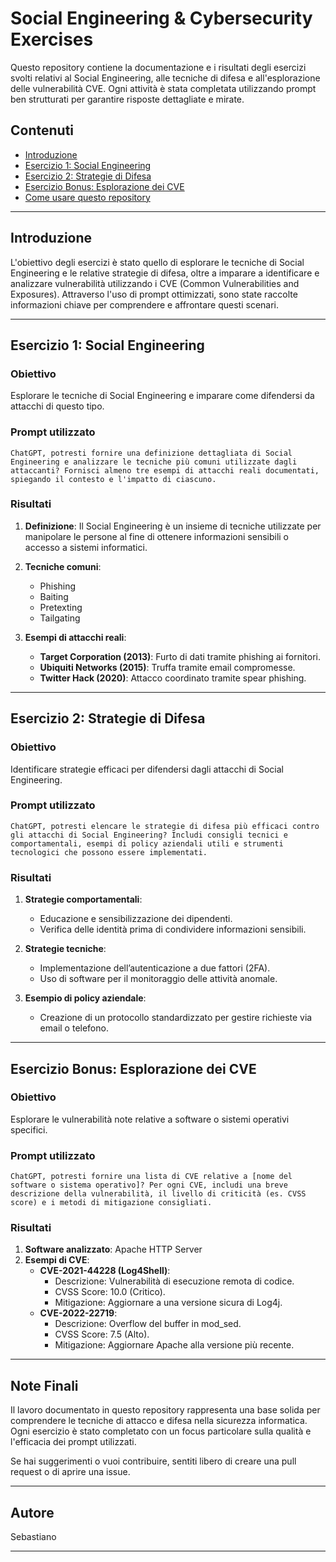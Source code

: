 
# Social Engineering & Cybersecurity Exercises

Questo repository contiene la documentazione e i risultati degli esercizi svolti relativi al Social Engineering, alle tecniche di difesa e all'esplorazione delle vulnerabilità CVE. Ogni attività è stata completata utilizzando prompt ben strutturati per garantire risposte dettagliate e mirate.

## Contenuti

- [Introduzione](#introduzione)
- [Esercizio 1: Social Engineering](#esercizio-1-social-engineering)
- [Esercizio 2: Strategie di Difesa](#esercizio-2-strategie-di-difesa)
- [Esercizio Bonus: Esplorazione dei CVE](#esercizio-bonus-esplorazione-dei-cve)
- [Come usare questo repository](#come-usare-questo-repository)

---

## Introduzione

L'obiettivo degli esercizi è stato quello di esplorare le tecniche di Social Engineering e le relative strategie di difesa, oltre a imparare a identificare e analizzare vulnerabilità utilizzando i CVE (Common Vulnerabilities and Exposures). Attraverso l'uso di prompt ottimizzati, sono state raccolte informazioni chiave per comprendere e affrontare questi scenari.

---

## Esercizio 1: Social Engineering

### Obiettivo
Esplorare le tecniche di Social Engineering e imparare come difendersi da attacchi di questo tipo.

### Prompt utilizzato
```text
ChatGPT, potresti fornire una definizione dettagliata di Social Engineering e analizzare le tecniche più comuni utilizzate dagli attaccanti? Fornisci almeno tre esempi di attacchi reali documentati, spiegando il contesto e l'impatto di ciascuno.
```

### Risultati
1. **Definizione**:
   Il Social Engineering è un insieme di tecniche utilizzate per manipolare le persone al fine di ottenere informazioni sensibili o accesso a sistemi informatici.

2. **Tecniche comuni**:
   - Phishing
   - Baiting
   - Pretexting
   - Tailgating

3. **Esempi di attacchi reali**:
   - **Target Corporation (2013)**: Furto di dati tramite phishing ai fornitori.
   - **Ubiquiti Networks (2015)**: Truffa tramite email compromesse.
   - **Twitter Hack (2020)**: Attacco coordinato tramite spear phishing.

---

## Esercizio 2: Strategie di Difesa

### Obiettivo
Identificare strategie efficaci per difendersi dagli attacchi di Social Engineering.

### Prompt utilizzato
```text
ChatGPT, potresti elencare le strategie di difesa più efficaci contro gli attacchi di Social Engineering? Includi consigli tecnici e comportamentali, esempi di policy aziendali utili e strumenti tecnologici che possono essere implementati.
```

### Risultati
1. **Strategie comportamentali**:
   - Educazione e sensibilizzazione dei dipendenti.
   - Verifica delle identità prima di condividere informazioni sensibili.

2. **Strategie tecniche**:
   - Implementazione dell’autenticazione a due fattori (2FA).
   - Uso di software per il monitoraggio delle attività anomale.

3. **Esempio di policy aziendale**:
   - Creazione di un protocollo standardizzato per gestire richieste via email o telefono.

---

## Esercizio Bonus: Esplorazione dei CVE

### Obiettivo
Esplorare le vulnerabilità note relative a software o sistemi operativi specifici.

### Prompt utilizzato
```text
ChatGPT, potresti fornire una lista di CVE relative a [nome del software o sistema operativo]? Per ogni CVE, includi una breve descrizione della vulnerabilità, il livello di criticità (es. CVSS score) e i metodi di mitigazione consigliati.
```

### Risultati
1. **Software analizzato**: Apache HTTP Server
2. **Esempi di CVE**:
   - **CVE-2021-44228 (Log4Shell)**:
     - Descrizione: Vulnerabilità di esecuzione remota di codice.
     - CVSS Score: 10.0 (Critico).
     - Mitigazione: Aggiornare a una versione sicura di Log4j.
   - **CVE-2022-22719**:
     - Descrizione: Overflow del buffer in mod_sed.
     - CVSS Score: 7.5 (Alto).
     - Mitigazione: Aggiornare Apache alla versione più recente.

---

## Note Finali

Il lavoro documentato in questo repository rappresenta una base solida per comprendere le tecniche di attacco e difesa nella sicurezza informatica. Ogni esercizio è stato completato con un focus particolare sulla qualità e l'efficacia dei prompt utilizzati.

Se hai suggerimenti o vuoi contribuire, sentiti libero di creare una pull request o di aprire una issue.

---

## Autore

Sebastiano

---

